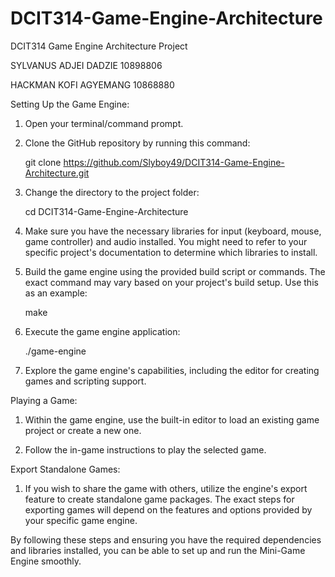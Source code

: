 # DCIT314-Game-Engine-Architecture
DCIT314 Game Engine Architecture Project

SYLVANUS ADJEI DADZIE 
10898806 

HACKMAN KOFI AGYEMANG
10868880



Setting Up the Game Engine:

1. Open your terminal/command prompt.

2. Clone the GitHub repository by running this command:
   
   git clone https://github.com/Slyboy49/DCIT314-Game-Engine-Architecture.git
   

3. Change the directory to the project folder:
   
   cd DCIT314-Game-Engine-Architecture
   

4. Make sure you have the necessary libraries for input (keyboard, mouse, game controller) and audio installed. You might need to refer to your specific project's documentation to determine which libraries to install.

5. Build the game engine using the provided build script or commands. The exact command may vary based on your project's build setup. Use this as an example:
   
   make
   

6. Execute the game engine application:
   
   ./game-engine
   

7. Explore the game engine's capabilities, including the editor for creating games and scripting support.

Playing a Game:

1. Within the game engine, use the built-in editor to load an existing game project or create a new one.

2. Follow the in-game instructions to play the selected game.

Export Standalone Games:
1. If you wish to share the game with others, utilize the engine's export feature to create standalone game packages. The exact steps for exporting games will depend on the features and options provided by your specific game engine.

By following these steps and ensuring you have the required dependencies and libraries installed, you can be able to set up and run the Mini-Game Engine smoothly.
